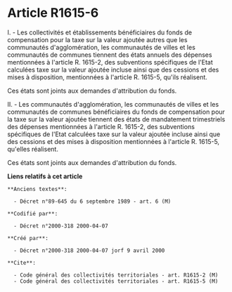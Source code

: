 # Article R1615-6

I. - Les collectivités et établissements bénéficiaires du fonds de compensation pour la taxe sur la valeur ajoutée autres que
les communautés d'agglomération, les communautés de villes et les communautés de communes tiennent des états annuels des
dépenses mentionnées à l'article R. 1615-2, des subventions spécifiques de l'Etat calculées taxe sur la valeur ajoutée
incluse ainsi que des cessions et des mises à disposition, mentionnées à l'article R. 1615-5, qu'ils réalisent.

Ces états sont joints aux demandes d'attribution du fonds.

II. - Les communautés d'agglomération, les communautés de villes et les communautés de communes bénéficiaires du fonds de
compensation pour la taxe sur la valeur ajoutée tiennent des états de mandatement trimestriels des dépenses mentionnées à
l'article R. 1615-2, des subventions spécifiques de l'Etat calculées taxe sur la valeur ajoutée incluse ainsi que des
cessions et des mises à disposition mentionnées à l'article R. 1615-5, qu'elles réalisent.

Ces états sont joints aux demandes d'attribution du fonds.

**Liens relatifs à cet article**

	**Anciens textes**:

	  - Décret n°89-645 du 6 septembre 1989 - art. 6 (M)

	**Codifié par**:

	  - Décret n°2000-318 2000-04-07

	**Créé par**:

	  - Décret n°2000-318 2000-04-07 jorf 9 avril 2000

	**Cite**:

	  - Code général des collectivités territoriales - art. R1615-2 (M)
	  - Code général des collectivités territoriales - art. R1615-5 (M)
